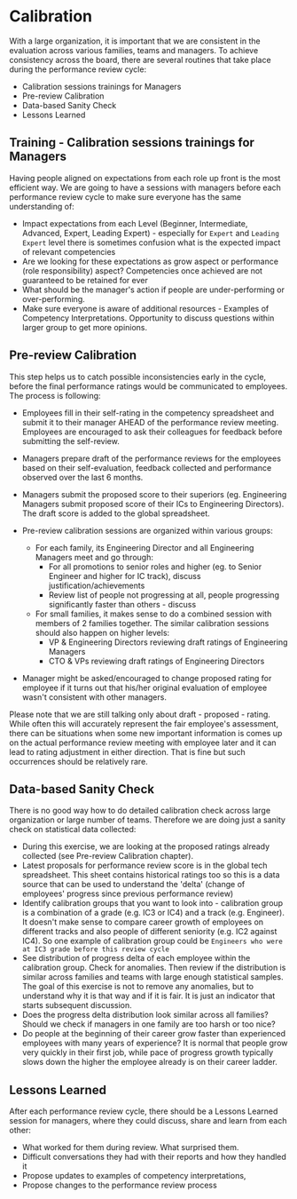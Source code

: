 # Calibration

With a large organization, it is important that we are consistent in the evaluation across various families, teams and managers. To achieve consistency across the board, there are several routines that take place during the performance review cycle:
- Calibration sessions trainings for Managers
- Pre-review Calibration
- Data-based Sanity Check
- Lessons Learned
	
  
## Training - Calibration sessions trainings for Managers

Having people aligned on expectations from each role up front is the most efficient way. We are going to have a sessions with managers before each performance review cycle to make sure everyone has the same understanding of:
- Impact expectations from each Level (Beginner, Intermediate, Advanced, Expert, Leading Expert) - especially for `Expert` and `Leading Expert` level there is sometimes confusion what is the expected impact of relevant competencies 
- Are we looking for these expectations as grow aspect or performance (role responsibility) aspect? Competencies once achieved are not guaranteed to be retained for ever
- What should be the manager's action if people are under-performing or over-performing.
- Make sure everyone is aware of additional resources - Examples of Competency Interpretations. Opportunity to discuss questions within larger group to get more opinions.
		
    
## Pre-review Calibration

This step helps us to catch possible inconsistencies early in the cycle, before the final performance ratings would be communicated to employees. The process is following:
- Employees fill in their self-rating in the competency spreadsheet and submit it to their manager AHEAD of the performance review meeting. Employees are encouraged to ask their colleagues for feedback before submitting the self-review.
- Managers prepare draft of the performance reviews for the employees based on their self-evaluation, feedback collected and performance observed over the last 6 months.
- Managers submit the proposed score to their superiors (eg. Engineering Managers submit proposed score of their ICs to Engineering Directors). The draft score is added to the global spreadsheet.
- Pre-review calibration sessions are organized within various groups:
  - For each family, its Engineering Director and all Engineering Managers meet and go through:
    - For all promotions to senior roles and higher (eg. to Senior Engineer and higher for IC track), discuss justification/achievements
    - Review list of people not progressing at all, people progressing significantly faster than others - discuss 
  - For small families, it makes sense to do a combined session with members of 2 families together. The similar calibration sessions should also happen on higher levels:
    - VP & Engineering Directors reviewing draft ratings of Engineering Managers
    - CTO & VPs reviewing draft ratings of Engineering Directors

- Manager might be asked/encouraged to change proposed rating for employee if it turns out that his/her original evaluation of employee wasn't consistent with other managers.

Please note that we are still talking only about draft - proposed - rating. While often this will accurately represent the fair employee's assessment, there can be situations when some new important information is comes up on the actual performance review meeting with employee later and it can lead to rating adjustment in either direction. That is fine but such occurrences should be relatively rare.


## Data-based Sanity Check

There is no good way how to do detailed calibration check across large organization or large number of teams. Therefore   we are doing just a sanity check on statistical data collected:

- During this exercise, we are looking at the proposed ratings already collected (see Pre-review Calibration chapter).
- Latest proposals for performance review score is in the global tech spreadsheet. This sheet contains historical ratings too so this is a data source that can be used to understand the 'delta' (change of employees' progress since previous performance review)
- Identify calibration groups that you want to look into - calibration group is a combination of a grade (e.g. IC3 or IC4) and a track (e.g. Engineer). It doesn't make sense to compare career growth of employees on different tracks and also people of different seniority (e.g. IC2 against IC4). So one example of calibration group could be `Engineers who were at IC3 grade before this review cycle`
- See distribution of progress delta of each employee within the calibration group. Check for anomalies. Then review if the distribution is similar across families and teams with large enough statistical samples. The goal of this exercise is not to remove any anomalies, but to understand why it is that way and if it is fair. It is just an indicator that starts subsequent discussion.
- Does the progress delta distribution look similar across all families? Should we check if managers in one family are too harsh or too nice?
- Do people at the beginning of their career grow faster than experienced employees with many years of experience? It is normal that people grow very quickly in their first job, while pace of progress growth typically slows down the higher the employee already is on their career ladder.


## Lessons Learned

After each performance review cycle, there should be a Lessons Learned session for managers, where they could discuss, share and learn from each other:
- What worked for them during review. What surprised them.
- Difficult conversations they had with their reports and how they handled it
- Propose updates to examples of competency interpretations,
- Propose changes to the performance review process

